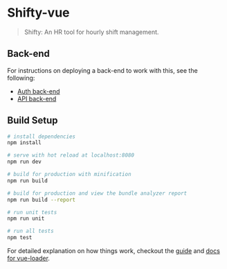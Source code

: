 # Shifty-vue

> Shifty: An HR tool for hourly shift management.

## Back-end 

For instructions on deploying a back-end to work with this, see the following:
- [Auth back-end](https://github.com/rdugue/Shifty-Auth)
- [API back-end](https://github.com/rdugue/Shifty-API)

## Build Setup

``` bash
# install dependencies
npm install

# serve with hot reload at localhost:8080
npm run dev

# build for production with minification
npm run build

# build for production and view the bundle analyzer report
npm run build --report

# run unit tests
npm run unit

# run all tests
npm test
```

For detailed explanation on how things work, checkout the [guide](http://vuejs-templates.github.io/webpack/) and [docs for vue-loader](http://vuejs.github.io/vue-loader).
